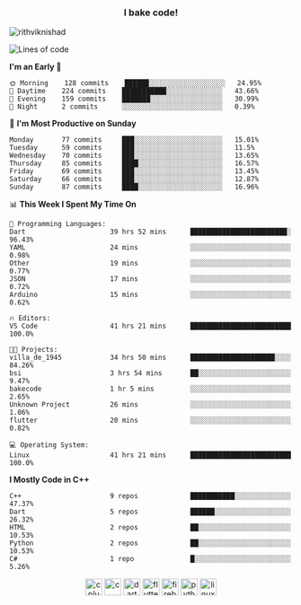 <h3 align="center">I bake code!</h3>

<p align="left"> <img src="https://komarev.com/ghpvc/?username=rithviknishad" alt="rithviknishad" /> </p>

<!--START_SECTION:waka-->
![Lines of code](https://img.shields.io/badge/From%20Hello%20World%20I%27ve%20Written-23.4%20million%20lines%20of%20code-blue)

**I'm an Early 🐤** 

```text
🌞 Morning    128 commits    ██████░░░░░░░░░░░░░░░░░░░   24.95% 
🌆 Daytime    224 commits    ███████████░░░░░░░░░░░░░░   43.66% 
🌃 Evening    159 commits    ███████░░░░░░░░░░░░░░░░░░   30.99% 
🌙 Night      2 commits      ░░░░░░░░░░░░░░░░░░░░░░░░░   0.39%

```
📅 **I'm Most Productive on Sunday** 

```text
Monday       77 commits     ███░░░░░░░░░░░░░░░░░░░░░░   15.01% 
Tuesday      59 commits     ███░░░░░░░░░░░░░░░░░░░░░░   11.5% 
Wednesday    70 commits     ███░░░░░░░░░░░░░░░░░░░░░░   13.65% 
Thursday     85 commits     ████░░░░░░░░░░░░░░░░░░░░░   16.57% 
Friday       69 commits     ███░░░░░░░░░░░░░░░░░░░░░░   13.45% 
Saturday     66 commits     ███░░░░░░░░░░░░░░░░░░░░░░   12.87% 
Sunday       87 commits     ████░░░░░░░░░░░░░░░░░░░░░   16.96%

```


📊 **This Week I Spent My Time On** 

```text
💬 Programming Languages: 
Dart                     39 hrs 52 mins      ████████████████████████░   96.43% 
YAML                     24 mins             ░░░░░░░░░░░░░░░░░░░░░░░░░   0.98% 
Other                    19 mins             ░░░░░░░░░░░░░░░░░░░░░░░░░   0.77% 
JSON                     17 mins             ░░░░░░░░░░░░░░░░░░░░░░░░░   0.72% 
Arduino                  15 mins             ░░░░░░░░░░░░░░░░░░░░░░░░░   0.62%

🔥 Editors: 
VS Code                  41 hrs 21 mins      █████████████████████████   100.0%

🐱‍💻 Projects: 
villa_de_1945            34 hrs 50 mins      █████████████████████░░░░   84.26% 
bsi                      3 hrs 54 mins       ██░░░░░░░░░░░░░░░░░░░░░░░   9.47% 
bakecode                 1 hr 5 mins         ░░░░░░░░░░░░░░░░░░░░░░░░░   2.65% 
Unknown Project          26 mins             ░░░░░░░░░░░░░░░░░░░░░░░░░   1.06% 
flutter                  20 mins             ░░░░░░░░░░░░░░░░░░░░░░░░░   0.82%

💻 Operating System: 
Linux                    41 hrs 21 mins      █████████████████████████   100.0%

```

**I Mostly Code in C++** 

```text
C++                      9 repos             ███████████░░░░░░░░░░░░░░   47.37% 
Dart                     5 repos             ██████░░░░░░░░░░░░░░░░░░░   26.32% 
HTML                     2 repos             ██░░░░░░░░░░░░░░░░░░░░░░░   10.53% 
Python                   2 repos             ██░░░░░░░░░░░░░░░░░░░░░░░   10.53% 
C#                       1 repo              █░░░░░░░░░░░░░░░░░░░░░░░░   5.26%

```



<!--END_SECTION:waka-->

<p align="center">
  <img src="https://devicons.github.io/devicon/devicon.git/icons/cplusplus/cplusplus-original.svg" alt="cplusplus" width="30" height="30"/>
  <img src="https://devicons.github.io/devicon/devicon.git/icons/c/c-original.svg" alt="c" width="30" height="30"/>
  <img src="https://www.vectorlogo.zone/logos/dartlang/dartlang-icon.svg" alt="dart" width="30" height="30"/>
  <img src="https://www.vectorlogo.zone/logos/flutterio/flutterio-icon.svg" alt="flutter" width="30" height="30"/> 
  <img src="https://www.vectorlogo.zone/logos/firebase/firebase-icon.svg" alt="firebase" width="30" height="30"/> 
  <img src="https://devicons.github.io/devicon/devicon.git/icons/python/python-original.svg" alt="python" width="30" height="30"/> 
  <img src="https://devicons.github.io/devicon/devicon.git/icons/linux/linux-original.svg" alt="linux" width="30" height="30"/> 
</p>
